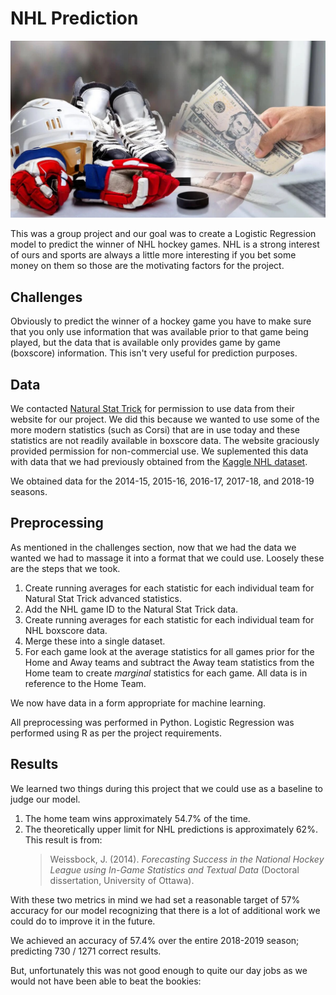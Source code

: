 # NHL Prediction

![More Fun](/imgs/hockey-betting.jpg)

This was a group project and our goal was to create a Logistic Regression model to predict the winner of NHL hockey games. NHL is a strong interest of ours and sports are always a little more interesting if you bet some money on them so those are the motivating factors for the project.

## Challenges

Obviously to predict the winner of a hockey game you have to make sure that you only use information that was available prior to that game being played, but the data that is available only provides game by game (boxscore) information. This isn't very useful for prediction purposes.

## Data

We contacted [Natural Stat Trick](https://www.naturalstattrick.com/) for permission to use data from their website for our project. We did this because we wanted to use some of the more modern statistics (such as Corsi) that are in use today and these statistics are not readily available in boxscore data. The website graciously provided permission for non-commercial use. We suplemented this data with data that we had previously obtained from the [Kaggle NHL dataset](https://www.kaggle.com/martinellis/nhl-game-data).

We obtained data for the 2014-15, 2015-16, 2016-17, 2017-18, and 2018-19 seasons.

## Preprocessing

As mentioned in the challenges section, now that we had the data we wanted we had to massage it into a format that we could use. Loosely these are the steps that we took.

1. Create running averages for each statistic for each individual team for Natural Stat Trick advanced statistics.
2. Add the NHL game ID to the Natural Stat Trick data.
3. Create running averages for each statistic for each individual team for NHL boxscore data.
4. Merge these into a single dataset.
5. For each game look at the average statistics for all games prior for the Home and Away teams and subtract the Away team statistics from the Home team to create *marginal* statistics for each game. All data is in reference to the Home Team.

We now have data in a form appropriate for machine learning.

All preprocessing was performed in Python. Logistic Regression was performed using R as per the project requirements.

## Results

We learned two things during this project that we could use as a baseline to judge our model.

1. The home team wins approximately 54.7% of the time.
2. The theoretically upper limit for NHL predictions is approximately 62%. This result is from:
    > Weissbock, J. (2014). *Forecasting Success in the National Hockey League using In-Game Statistics and Textual Data* (Doctoral dissertation, University of Ottawa).

With these two metrics in mind we had set a reasonable target of 57% accuracy for our model recognizing that there is a lot of additional work we could do to improve it in the future.

We achieved an accuracy of 57.4% over the entire 2018-2019 season; predicting 730 / 1271 correct results.

But, unfortunately this was not good enough to quite our day jobs as we would not have been able to beat the bookies:


